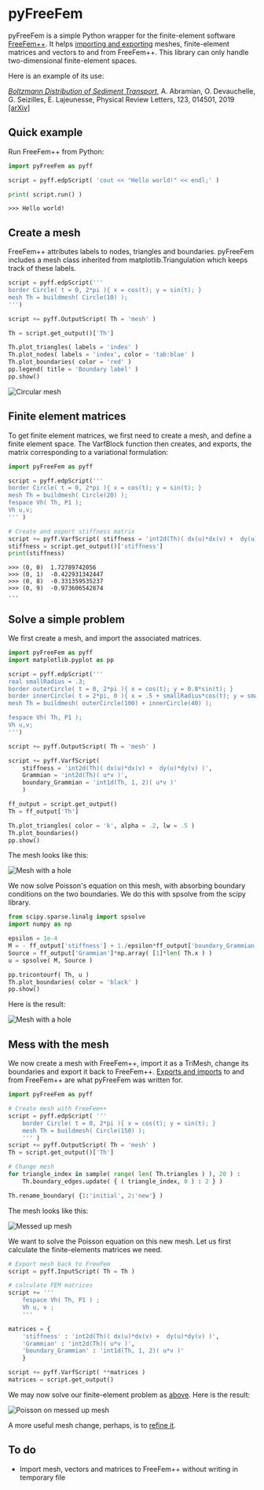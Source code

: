 # pyFreeFem

pyFreeFem is a simple Python wrapper for the finite-element software [FreeFem++](https://freefem.org/). It helps [importing and exporting](./documentation/IO.md) meshes, finite-element matrices and vectors to and from FreeFem++. This library can only handle two-dimensional finite-element spaces.

Here is an example of its use:

[*Boltzmann Distribution of Sediment Transport*](http://dx.doi.org/10.1103/PhysRevLett.123.014501), A. Abramian, O. Devauchelle, G. Seizilles, E. Lajeunesse, Physical Review Letters, 123, 014501, 2019 [[arXiv]](https://arxiv.org/pdf/1907.01880)

## Quick example

Run FreeFem++ from Python:

```python
import pyFreeFem as pyff

script = pyff.edpScript( 'cout << "Hello world!" << endl;' )

print( script.run() )
```
```console
>>> Hello world!
```

## Create a mesh

FreeFem++ attributes labels to nodes, triangles and boundaries. pyFreeFem includes a mesh class inherited from matplotlib.Triangulation which keeps track of these labels.

```Python
script = pyff.edpScript('''
border Circle( t = 0, 2*pi ){ x = cos(t); y = sin(t); }
mesh Th = buildmesh( Circle(10) );
''')

script += pyff.OutputScript( Th = 'mesh' )

Th = script.get_output()['Th']

Th.plot_triangles( labels = 'index' )
Th.plot_nodes( labels = 'index', color = 'tab:blue' )
Th.plot_boundaries( color = 'red' )
pp.legend( title = 'Boundary label' )
pp.show()
```
![Circular mesh](./figures/create_mesh.svg)

## Finite element matrices

To get finite element matrices, we first need to create a mesh, and define a finite element space. The VarfBlock function then creates, and exports, the matrix corresponding to a variational formulation:

```python
import pyFreeFem as pyff

script = pyff.edpScript('''
border Circle( t = 0, 2*pi ){ x = cos(t); y = sin(t); }
mesh Th = buildmesh( Circle(20) );
fespace Vh( Th, P1 );
Vh u,v;
''' )

# Create and export stiffness matrix
script += pyff.VarfScript( stiffness = 'int2d(Th)( dx(u)*dx(v) +  dy(u)*dy(v) )')
stiffness = script.get_output()['stiffness']
print(stiffness)
```

```console
>>> (0, 0)	1.72789742056
>>> (0, 1)	-0.422931342447
>>> (0, 8)	-0.331359535237
>>> (0, 9)	-0.973606542874
...
```

## Solve a simple problem

We first create a mesh, and import the associated matrices.

```python
import pyFreeFem as pyff
import matplotlib.pyplot as pp

script = pyff.edpScript('''
real smallRadius = .3;
border outerCircle( t = 0, 2*pi ){ x = cos(t); y = 0.8*sin(t); }
border innerCircle( t = 2*pi, 0 ){ x = .5 + smallRadius*cos(t); y = smallRadius*sin(t); }
mesh Th = buildmesh( outerCircle(100) + innerCircle(40) );

fespace Vh( Th, P1 );
Vh u,v;
''')

script += pyff.OutputScript( Th = 'mesh' )

script += pyff.VarfScript(
    stiffness = 'int2d(Th)( dx(u)*dx(v) +  dy(u)*dy(v) )',
    Grammian = 'int2d(Th)( u*v )',
    boundary_Grammian = 'int1d(Th, 1, 2)( u*v )'
    )

ff_output = script.get_output()
Th = ff_output['Th']

Th.plot_triangles( color = 'k', alpha = .2, lw = .5 )
Th.plot_boundaries()
pp.show()
```
The mesh looks like this:

![Mesh with a hole](./figures/solve.svg)

We now solve Poisson's equation on this mesh, with absorbing boundary conditions on the two boundaries. We do this with spsolve from the scipy library.

```python
from scipy.sparse.linalg import spsolve
import numpy as np

epsilon = 1e-4
M = - ff_output['stiffness'] + 1./epsilon*ff_output['boundary_Grammian']
Source = ff_output['Grammian']*np.array( [1]*len( Th.x ) )
u = spsolve( M, Source )

pp.tricontourf( Th, u )
Th.plot_boundaries( color = 'black' )
pp.show()
```
Here is the result:

![Mesh with a hole](./figures/solve_2.svg)

## Mess with the mesh

We now create a mesh with FreeFem++, import it as a TriMesh, change its boundaries and export it back to FreeFem++. [Exports and imports](./documentation/IO.md) to and from FreeFem++ are what pyFreeFem was written for.
```python
import pyFreeFem as pyff

# Create mesh with FreeFem++
script = pyff.edpScript( '''
    border Circle( t = 0, 2*pi ){ x = cos(t); y = sin(t); }
    mesh Th = buildmesh( Circle(150) );
    ''' )
script += pyff.OutputScript( Th = 'mesh' )
Th = script.get_output()['Th']

# Change mesh
for triangle_index in sample( range( len( Th.triangles ) ), 20 ) :
    Th.boundary_edges.update( { ( triangle_index, 0 ) : 2 } )

Th.rename_boundary( {1:'initial', 2:'new'} )
```
The mesh looks like this:

![Messed up mesh](./figures/mesh_IO_mesh.svg)

We want to solve the Poisson equation on this new mesh. Let us first calculate the finite-elements matrices we need.

```python
# Export mesh back to FreeFem
script = pyff.InputScript( Th = Th )

# calculate FEM matrices
script += '''
    fespace Vh( Th, P1 ) ;
    Vh u, v ;
    '''

matrices = {
    'stiffness' : 'int2d(Th)( dx(u)*dx(v) +  dy(u)*dy(v) )',
    'Grammian' : 'int2d(Th)( u*v )',
    'boundary_Grammian' : 'int1d(Th, 1, 2)( u*v )'
    }

script += pyff.VarfScript( **matrices )
matrices = script.get_output()
```
We may now solve our finite-element problem as [above](#solve-a-simple-problem). Here is the result:

![Poisson on messed up mesh](./figures/mesh_IO_field.svg)

A more useful mesh change, perhaps, is to [refine it](./documentation/adaptmesh.md).

## To do

- Import mesh, vectors and matrices to FreeFem++ without writing in temporary file
